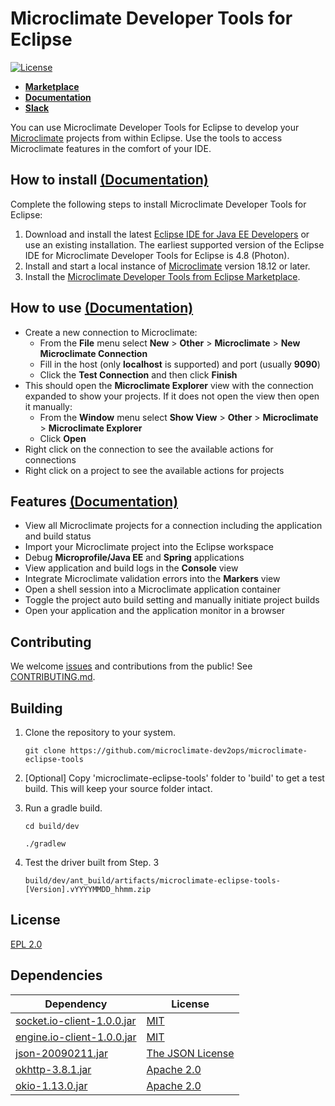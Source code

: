 # Microclimate Developer Tools for Eclipse

[![License](https://img.shields.io/badge/License-EPL%202.0-red.svg)](https://www.eclipse.org/legal/epl-2.0/)

- **[Marketplace](https://marketplace.eclipse.org/content/microclimate-developer-tools)**
- **[Documentation](https://microclimate-dev2ops.github.io/mdteclipseoverview)**
- **[Slack](https://slack-invite-ibm-cloud-tech.mybluemix.net/)**

You can use Microclimate Developer Tools for Eclipse to develop your [Microclimate](https://microclimate-dev2ops.github.io) projects from within Eclipse. Use the tools to access Microclimate features in the comfort of your IDE.

## How to install [(Documentation)](https://microclimate-dev2ops.github.io/mdteclipseinstall)

Complete the following steps to install Microclimate Developer Tools for Eclipse:

1. Download and install the latest [Eclipse IDE for Java EE Developers](https://www.eclipse.org/downloads/packages/release/) or use an existing installation. The earliest supported version of the Eclipse IDE for Microclimate Developer Tools for Eclipse is 4.8 (Photon).
2. Install and start a local instance of [Microclimate](https://microclimate-dev2ops.github.io/installlocally) version 18.12 or later.
3. Install the [Microclimate Developer Tools from Eclipse Marketplace](https://marketplace.eclipse.org/content/microclimate-developer-tools).

## How to use [(Documentation)](https://microclimate-dev2ops.github.io/mdteclipsegettingstarted)

- Create a new connection to Microclimate:
    - From the **File** menu select **New** > **Other** > **Microclimate** > **New Microclimate Connection**
    - Fill in the host (only **localhost** is supported) and port (usually **9090**)
    - Click the **Test Connection** and then click **Finish**
- This should open the **Microclimate Explorer** view with the connection expanded to show your projects. If it does not open the view then open it manually:
    - From the **Window** menu select **Show View** > **Other** > **Microclimate** > **Microclimate Explorer**
    - Click **Open**
- Right click on the connection to see the available actions for connections
- Right click on a project to see the available actions for projects

## Features [(Documentation)](https://microclimate-dev2ops.github.io/mdteclipseoverview)

- View all Microclimate projects for a connection including the application and build status
- Import your Microclimate project into the Eclipse workspace
- Debug **Microprofile/Java EE** and **Spring** applications
- View application and build logs in the **Console** view
- Integrate Microclimate validation errors into the **Markers** view
- Open a shell session into a Microclimate application container
- Toggle the project auto build setting and manually initiate project builds
- Open your application and the application monitor in a browser

## Contributing

We welcome [issues](https://github.com/microclimate-dev2ops/microclimate-eclipse-tools/issues) and contributions from the public! See [CONTRIBUTING.md](https://github.com/microclimate-dev2ops/microclimate-eclipse-tools/tree/master/CONTRIBUTING.md).

## Building

1. Clone the repository to your system.

    ```git clone https://github.com/microclimate-dev2ops/microclimate-eclipse-tools```

2. [Optional] Copy 'microclimate-eclipse-tools' folder to 'build' to get a test build. This will keep your source folder intact.
3. Run a gradle build.

    ```cd build/dev```

    ```./gradlew```

4. Test the driver built from Step. 3

    ```build/dev/ant_build/artifacts/microclimate-eclipse-tools-[Version].vYYYYMMDD_hhmm.zip```

## License

[EPL 2.0](https://github.com/microclimate-dev2ops/microclimate-eclipse-tools/tree/master/LICENSE)

## Dependencies

| Dependency | License |
| ---------- | ------- |
| [socket.io-client-1.0.0.jar](https://mvnrepository.com/artifact/io.socket/socket.io-client/1.0.0) | [MIT](http://opensource.org/licenses/mit-license) |
| [engine.io-client-1.0.0.jar](https://mvnrepository.com/artifact/io.socket/engine.io-client/1.0.0) | [MIT](https://opensource.org/licenses/mit-license) |
| [json-20090211.jar](https://mvnrepository.com/artifact/org.json/json/20090211) | [The JSON License](http://www.json.org/license.html) |
| [okhttp-3.8.1.jar](https://mvnrepository.com/artifact/com.squareup.okhttp3/okhttp/3.8.1) | [Apache 2.0](http://www.apache.org/licenses/LICENSE-2.0.txt) |
| [okio-1.13.0.jar](https://mvnrepository.com/artifact/com.squareup.okio/okio/1.13.0) | [Apache 2.0](http://www.apache.org/licenses/LICENSE-2.0.txt) |

